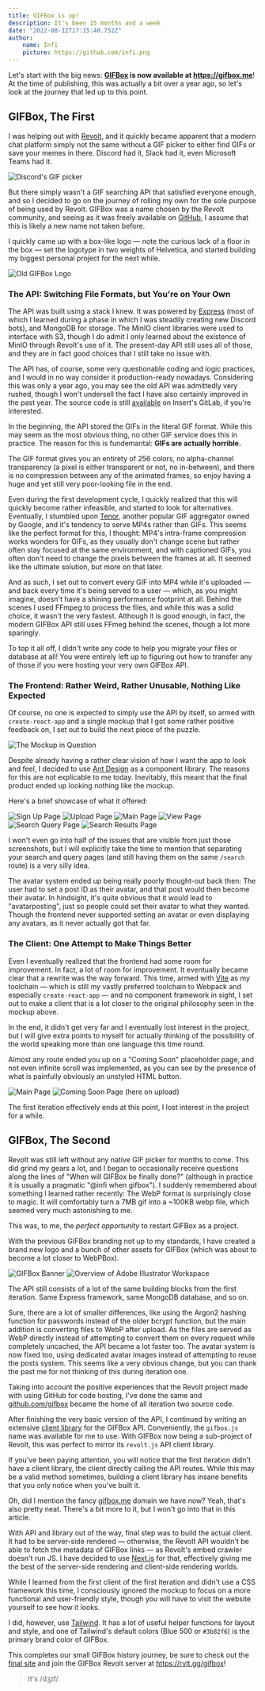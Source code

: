 ```yaml
---
title: GIFBox is up!
description: It's been 15 months and a week
date: "2022-08-12T17:15:40.752Z"
author:
    name: Infi
    picture: https://github.com/infi.png
---
```


Let's start with the big news: **[GIFBox](/project/gifbox) is now available at https://gifbox.me**!  
At the time of publishing, this was actually a bit over a year ago, so let's look at the journey that led up to this point.  
  
## GIFBox, The First  
  
I was helping out with [Revolt](https://revolt.chat), and it quickly became apparent that a modern chat platform simply not the same without a GIF picker to either find GIFs or save your memes in there. Discord had it, Slack had it, even Microsoft Teams had it.  
  
![Discord's GIF picker](/posts/gifbox-is-up/Screenshot_2022-08-12_001507.png)  
  
But there simply wasn't a GIF searching API that satisfied everyone enough, and so I decided to go on the journey of rolling my own for the sole purpose of being used by Revolt. GIFBox was a name chosen by the Revolt community, and seeing as it was freely available on [GitHub](https://github.com/gifbox), I assume that this is likely a new name not taken before.  
  
I quickly came up with a box-like logo &mdash; note the curious lack of a floor in the box &mdash; set the logotype in two weights of Helvetica, and started building my biggest personal project for the next while.

![Old GIFBox Logo](/posts/gifbox-is-up/old-logo.png)
  
### The API: Switching File Formats, but You're on Your Own

The API was built using a stack I knew. It was powered by [Express](https://expressjs.com) (most of which I learned during a phase in which I was steadily creating new Discord bots), and MongoDB for storage. The MinIO client libraries were used to interface with S3, though I do admit I only learned about the existence of MinIO through Revolt's use of it. The present-day API still uses all of those, and they are in fact good choices that I still take no issue with.  
  
The API has, of course, some very questionable coding and logic practices, and I would in no way consider it production-ready nowadays. Considering this was only a year ago, you may see the old API was admittedly very rushed, though I won't undersell the fact I have also certainly improved in the past year. The source code is still [available](https://gitlab.insrt.uk/gifbox/core) on Insert's GitLab, if you're interested.  
  
In the beginning, the API stored the GIFs in the literal GIF format. While this may seem as the most obvious thing, no other GIF service does this in practice. The reason for this is fundemantal: **GIFs are actually horrible.**  
  
The GIF format gives you an entirety of 256 colors, no alpha-channel transparency (a pixel is either transparent or not, no in-between), and there is no compression between any of the animated frames, so enjoy having a huge and yet still very poor-looking file in the end.  
  
Even during the first development cycle, I quickly realized that this will quickly become rather infeasible, and started to look for alternatives. Eventually, I stumbled upon [Tenor](https://tenor.com), another popular GIF aggregator owned by Google, and it's tendency to serve MP4s rather than GIFs. This seems like the perfect format for this, I thought: MP4's intra-frame compression works wonders for GIFs, as they usually don't change scene but rather often stay focused at the same environment, and with captioned GIFs, you often don't need to change the pixels between the frames at all. It seemed like the ultimate solution, but more on that later.  
  
And as such, I set out to convert every GIF into MP4 while it's uploaded &mdash; and back every time it's being served to a user &mdash; which, as you might imagine, doesn't have a shining performance footprint at all. Behind the scenes I used FFmpeg to process the files, and while this was a solid choice, it wasn't the very fastest. Although it is good enough, in fact, the modern GIFBox API still uses FFmeg behind the scenes, though a lot more sparingly.  
  
To top it all off, I didn't write any code to help you migrate your files or database at all! You were entirely left up to figuring out how to transfer any of those if you were hosting your very own GIFBox API. 
  
### The Frontend: Rather Weird, Rather Unusable, Nothing Like Expected

Of course, no one is expected to simply use the API by itself, so armed with `create-react-app` and a single mockup that I got some rather positive feedback on, I set out to build the next piece of the puzzle.

![The Mockup in Question](/posts/gifbox-is-up/first-mockup.png)  
  
Despite already having a rather clear vision of how I want the app to look and feel, I decided to use [Ant Design](https://ant.design) as a component library. The reasons for this are not explicable to me today. Inevitably, this meant that the final product ended up looking nothing like the mockup.  
  
Here's a brief showcase of what it offered:

![Sign Up Page](/posts/gifbox-is-up/signup_page.png)
![Upload Page](/posts/gifbox-is-up/upload_page.png)
![Main Page](/posts/gifbox-is-up/main_page.png)
![View Page](/posts/gifbox-is-up/view_page.png)
![Search Query Page](/posts/gifbox-is-up/search_query_page.png)
![Search Results Page](/posts/gifbox-is-up/search_page.png)  
  
I won't even go into half of the issues that are visible from just those screenshots, but I will explicitly take the time to mention that separating your search and query pages (and still having them on the same `/search` route) is a very silly idea.     
  
The avatar system ended up being really poorly thought-out back then: The user had to set a post ID as their avatar, and that post would then become their avatar. In hindsight, it's quite obvious that it would lead to "avatarposting", just so people could set their avatar to what they wanted. Though the frontend never supported setting an avatar or even displaying any avatars, as it never actually got that far.
  
### The Client: One Attempt to Make Things Better  
  
Even I eventually realized that the frontend had some room for improvement. In fact, a lot of room for improvement. It eventually became clear that a rewrite was the way forward. This time, armed with [Vite](https://vitejs.dev) as my toolchain &mdash; which is still my vastly preferred toolchain to Webpack and especially `create-react-app` &mdash; and no component framework in sight, I set out to make a client that is a lot closer to the original philosophy seen in the mockup above.  
  
In the end, it didn't get very far and I eventually lost interest in the project, but I will give extra points to myself for actually thinking of the possibility of the world speaking more than one language this time round.  
  
Almost any route ended you up on a "Coming Soon" placeholder page, and not even infinite scroll was implemented, as you can see by the presence of what is painfully obviously an unstyled HTML button.

![Main Page](/posts/gifbox-is-up/client_explore.png)
![Coming Soon Page (here on upload)](/posts/gifbox-is-up/client_upload.png)  
  
The first iteration effectively ends at this point, I lost interest in the project for a while.

## GIFBox, The Second  

Revolt was still left without any native GIF picker for months to come. This did grind my gears a lot, and I began to occasionally receive questions along the lines of "When will GIFBox be finally done?" (although in practice it is usually a pragmatic "@infi when gifbox"). I suddenly remembered about something I learned rather recently: The WebP format is surprisingly close to magic. It will comfortably turn a 7MB gif into a ~100KB webp file, which seemed very much astonishing to me.  
  
This was, to me, the *perfect opportunity* to restart GIFBox as a project.  
  
With the previous GIFBox branding not up to my standards, I have created a brand new logo and a bunch of other assets for GIFBox (which was about to become a lot closer to WebPBox).

![GIFBox Banner](/projects/gifbox/cover.webp)
![Overview of Adobe Illustrator Workspace](/posts/gifbox-is-up/gifbox-illustrator.png)  
  
The API still consists of a lot of the same building blocks from the first iteration. Same Express framework, same MongoDB database, and so on.  
  
Sure, there are a lot of smaller differences, like using the Argon2 hashing function for passwords instead of the older bcrypt function, but the main addition is converting files to WebP after upload. As the files are served as WebP directly instead of attempting to convert them on every request while completely uncached, the API became a lot faster too. The avatar system is now fixed too, using dedicated avatar images instead of attempting to reuse the posts system. This seems like a very obvious change, but you can thank the past me for not thinking of this during iteration one.  
  
Taking into account the positive experiences that the Revolt project made with using GitHub for code hosting, I've done the same and [github.com/gifbox](https://github.com/gifbox) became the home of all iteration two source code.
  
After finishing the very basic version of the API, I continued by writing an extensive [client library](https://js.gifbox.me) for the GIFBox API. Conveniently, the `gifbox.js` name was available for me to use. With GIFBox now being a sub-project of Revolt, this was perfect to mirror its `revolt.js` API client library.  
  
If you've been paying attention, you will notice that the first iteration didn't have a client library, the client directly calling the API routes. While this may be a valid method sometimes, building a client library has insane benefits that you only notice when you've built it.  

Oh, did I mention the fancy [gifbox.me](https://gifbox.me) domain we have now? Yeah, that's also pretty neat. There's a bit more to it, but I won't go into that in this article.  
  
With API and library out of the way, final step was to build the actual client. It had to be server-side rendered &mdash; otherwise, the Revolt API wouldn't be able to fetch the metadata of GIFBox links &mdash; as Revolt's embed crawler doesn't run JS. I have decided to use [Next.js](https://next.js) for that, effectively giving me the best of the server-side rendering and client-side rendering worlds.  
  
While I learned from the first client of the first iteration and didn't use a CSS framework this time, I consciously ignored the mockup to focus on a more functional and user-friendly style, though you will have to visit the website yourself to see how it looks.  
  
I did, however, use [Tailwind](https://tailwindcss.com). It has a lot of useful helper functions for layout and style, and one of Tailwind's default colors (Blue 500 or `#3b82f6`) is the primary brand color of GIFBox.  
  
This completes our small GIFBox history journey, be sure to check out the [final site](https://gifbox.com) and join the GIFBox Revolt server at https://rvlt.gg/gifbox!

> It's /dʒɪf/.